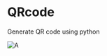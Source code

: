 # QRcode
Generate QR code using python

![A](https://user-images.githubusercontent.com/79961763/156908587-55223b71-51a2-4c8b-9432-246bf95ec100.png)
